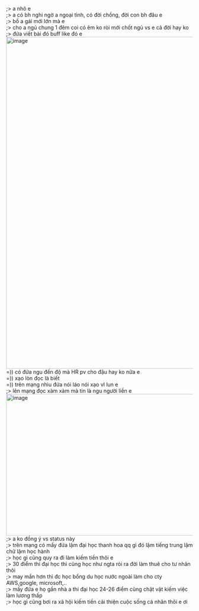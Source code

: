 ;> a nhô e<br>
;> a có bh nghi ngờ a ngoại tình, có đời chồng, đời con bh đâu e<br>
;> bồ a gái mới lớn mà e<br>
;> cho a ngủ chung 1 đêm coi có êm ko ròi mới chốt ngủ vs e cả đời hay ko<br>
;> đứa viết bài đó buff like đó e<br>
<img width="1331" height="895" alt="image" src="https://github.com/user-attachments/assets/a1d4ef2a-ef1f-4e9d-bfdb-1468e47fba9b" /><br>
=)) có đứa ngu đến độ mà HR pv cho đậu hay ko nữa e<br>
=)) xạo lòn đọc là biết<br>
=)) trên mạng nhìu đứa nói láo nói xạo vl lun e<br>
;> lên mạng đọc xàm xàm mà tin là ngu người liền e<br>
<img width="1038" height="382" alt="image" src="https://github.com/user-attachments/assets/625e3f8b-55ee-475c-bb69-23c9f8b2ac9d" /><br>
;> a ko đồng ý vs status này<br>
;> trên mạng có mấy đứa lậm đại học thanh hoa qq gì đó lậm tiếng trung lậm chữ lậm học hành<br>
;> học gì cũng quy ra đi làm kiếm tiền thôi e<br>
;> 30 điểm thi đại học thì cũng học như ngta ròi ra đời làm thuê cho tư nhân thôi<br>
;> may mắn hơn thì đc học bổng du học nước ngoài làm cho cty AWS,google, microsoft,..<br>
;> mấy đứa e họ gần nhà a thi đại học 24-26 điểm cũng chật vật kiếm việc làm lương thấp<br>
;> học gì cũng bơi ra xã hội kiếm tiền cải thiện cuộc sống cá nhân thôi e ơi
